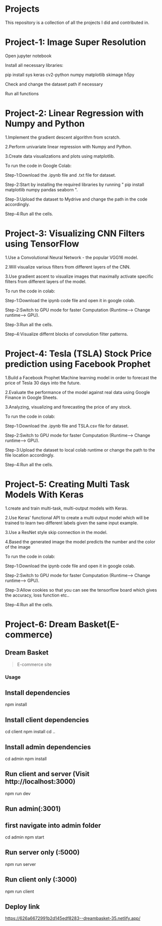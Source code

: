 # Projects
This repository is a collection of all the projects I did and contributed in.

# Project-1: Image Super Resolution
  Open jupyter notebook

  Install all necessary libraries:

  pip install sys keras cv2-python numpy matplotlib skimage h5py

  Check and change the dataset path if necessary

  Run all functions
  
# Project-2: Linear Regression with Numpy and Python
  1.Implement the gradient descent algorithm from scratch.
  
  2.Perform univariate linear regression with Numpy and Python.
  
  3.Create data visualizations and plots using matplotlib.
  
  To run the code in Google Colab:
  
  Step-1:Download the .ipynb file and .txt file for dataset.
  
  Step-2:Start by installing the required libraries by running " pip install matplotlib numpy pandas seaborn ".
  
  Step-3:Upload the dataset to Mydrive and change the path in the code accordingly.
  
  Step-4:Run all the cells.
  
# Project-3: Visualizing CNN Filters using TensorFlow
  1.Use a Convolutional Neural Network - the popular VGG16 model.
  
  2.Will visualize various filters from different layers of the CNN.
  
  3.Use gradient ascent to visualize images that maximally activate specific filters from different layers of the model.
  
  To run the code in colab:
  
  Step-1:Download the ipynb code file and open it in google colab.
  
  Step-2:Switch to GPU mode for faster Computation (Runtime--> Change runtime--> GPU).
  
  Step-3:Run all the cells.
  
  Step-4:Visualize differnt blocks of convolution filter patterns.
  
# Project-4: Tesla (TSLA) Stock Price prediction using Facebook Prophet 
  1.Build a Facebook Prophet Machine learning model in order to forecast the price of Tesla 30 days into the future.
  
  2.Evaluate the performance of the model against real data using Google Finance in Google Sheets.
  
  3.Analyzing, visualizing and forecasting the price of any stock.
  
  To run the code in colab:
  
  Step-1:Download the .ipynb file and TSLA.csv file for dataset.
  
  Step-2:Switch to GPU mode for faster Computation (Runtime--> Change runtime--> GPU).
  
  Step-3:Upload the dataset to local colab runtime or change the path to the file location accordingly.
  
  Step-4:Run all the cells.
  
# Project-5: Creating Multi Task Models With Keras
  1.create and train multi-task, multi-output models with Keras. 
  
  2.Use Keras' functional API to create a multi output model which will be trained to learn two different labels given the same input example.
  
  3.Use a ResNet style skip connection in the model.
  
  4.Based the generated image the model predicts the number and the color of the image
  
  To run the code in colab:
  
  Step-1:Download the ipynb code file and open it in google colab.
  
  Step-2:Switch to GPU mode for faster Computation (Runtime--> Change runtime--> GPU).
  
  Step-3:Allow cookies so that you can see the tensorflow board which gives the accuracy, loss function etc..
  
  Step-4:Run all the cells.
  
# Project-6: Dream Basket(E-commerce)
  ## Dream Basket

  > E-commerce site

### Usage


## Install dependencies
npm install

## Install client dependencies
cd client
npm install
cd ..
## Install admin dependencies
cd admin
npm install

## Run client and server (Visit http://localhost:3000)
npm run dev

## Run admin(:3001)
## first navigate into admin folder
cd admin
npm start


## Run server only (:5000)
npm run server

## Run client only (:3000)
npm run client
## Deploy link
https://626a6672991b2d145edf8283--dreambasket-35.netlify.app/
 
  
  

